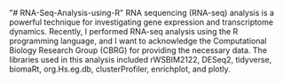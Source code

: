 "# RNA-Seq-Analysis-using-R" 
RNA sequencing (RNA-seq) analysis is a powerful technique for investigating gene expression and transcriptome dynamics. Recently, I performed RNA-seq analysis using the R programming language, and I want to acknowledge the Computational Biology Research Group (CBRG) for providing the necessary data. The libraries used in this analysis included rWSBIM2122, DESeq2, tidyverse, biomaRt, org.Hs.eg.db, clusterProfiler, enrichplot, and plotly.
